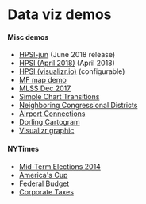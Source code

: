 # Data viz demos

#### Misc demos

* [HPSI-jun](https://pbogden.com/fm/hpsi/hpsi-jun/demo.html) (June 2018 release)
* [HPSI (April 2018)](https://pbogden.com/fm/hpsi/hpsi/demo.html) (April 2018)
* [HPSI (visualizr.io)](https://www.visualizr.io/hpsi/) (configurable)
* [MF map demo](https://pbogden.com/fm/mf/1)
* [MLSS Dec 2017](https://pbogden.com/fm/mlss/11/demo.html)
* [Simple Chart Transitions](https://bl.ocks.org/mbostock/raw/1256572/)
* [Neighboring Congressional Districts](https://bl.ocks.org/mbostock/raw/8814734/)
* [Airport Connections](https://mbostock.github.io/d3/talk/20111116/airports.html)
* [Dorling Cartogram](https://bl.ocks.org/veltman/raw/33dbad5aa12d92b977fd29128eb5358e/)
* [Visualizr graphic](http://pbogden.com/visualizr)

#### NYTimes

* [Mid-Term Elections 2014](https://www.nytimes.com/interactive/2014/11/04/upshot/senate-maps.html)
* [America's Cup](https://archive.nytimes.com/www.nytimes.com/interactive/2013/09/25/sports/americas-cup-course.html)
* [Federal Budget](http://www.nytimes.com/interactive/2012/02/13/us/politics/2013-budget-proposal-graphic.html?_r=0)
* [Corporate Taxes](https://archive.nytimes.com/www.nytimes.com/interactive/2013/05/25/sunday-review/corporate-taxes.html)
